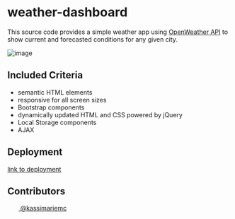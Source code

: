 # weather-dashboard
This source code provides a simple weather app using [OpenWeather API](https://openweathermap.org/api) to show current and forecasted conditions for any given city. 

![image](https://user-images.githubusercontent.com/66877217/88483538-854fbb00-cf36-11ea-976b-898b65d3ea9d.png)

## Included Criteria

* semantic HTML elements
* responsive for all screen sizes
* Bootstrap components
* dynamically updated HTML and CSS powered by jQuery
* Local Storage components
* AJAX

## Deployment

[link to deployment](https://kassimariemc.github.io/weather-dashboard/)

## Contributors
<a href="https://github.com/kassimariemc"><img src="https://avatars3.githubusercontent.com/u/66877217?s=460&u=2aefa4a92adc823f1df8656008e78fe8edd0f9b6&v=4" width="5%" style="border-radius:50%"> @kassimariemc</a>
